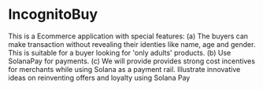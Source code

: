 # IncognitoBuy

This is a Ecommerce application with special features:
(a) The buyers can make transaction without revealing their identies like name, age and gender. This is suitable for a buyer looking for 'only adults' products.
(b) Use SolanaPay for payments.
(c) We will provide provides strong cost incentives for merchants while using Solana as a payment rail. Illustrate innovative ideas on reinventing offers and loyalty using Solana Pay
